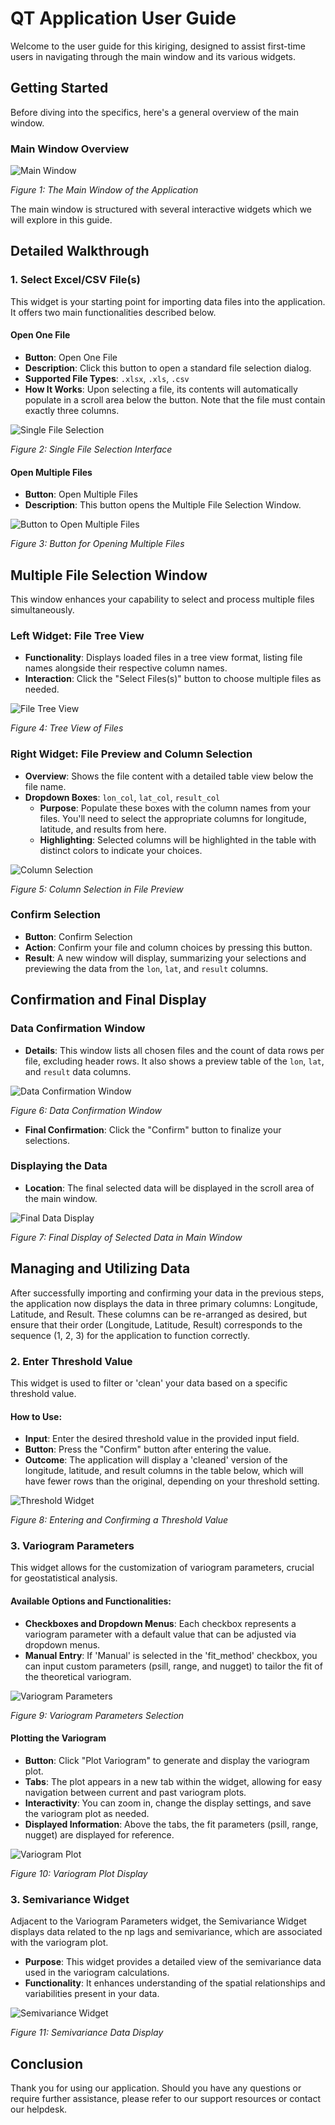 # QT Application User Guide

Welcome to the user guide for this kiriging, designed to assist first-time users in navigating through the main window and its various widgets.

## Getting Started

Before diving into the specifics, here's a general overview of the main window.

### Main Window Overview

![Main Window](path_to_main_window_image.jpg)

*Figure 1: The Main Window of the Application*

The main window is structured with several interactive widgets which we will explore in this guide.

## Detailed Walkthrough

### 1. Select Excel/CSV File(s)

This widget is your starting point for importing data files into the application. It offers two main functionalities described below.

#### Open One File

- **Button**: Open One File
- **Description**: Click this button to open a standard file selection dialog.
- **Supported File Types**: `.xlsx`, `.xls`, `.csv`
- **How It Works**: Upon selecting a file, its contents will automatically populate in a scroll area below the button. Note that the file must contain exactly three columns.

![Single File Selection](path_to_single_file_selection_image.jpg)

*Figure 2: Single File Selection Interface*

#### Open Multiple Files

- **Button**: Open Multiple Files
- **Description**: This button opens the Multiple File Selection Window.

![Button to Open Multiple Files](path_to_open_multiple_files_button_image.jpg)

*Figure 3: Button for Opening Multiple Files*

## Multiple File Selection Window

This window enhances your capability to select and process multiple files simultaneously.

### Left Widget: File Tree View

- **Functionality**: Displays loaded files in a tree view format, listing file names alongside their respective column names.
- **Interaction**: Click the "Select Files(s)" button to choose multiple files as needed.

![File Tree View](path_to_file_tree_view_image.jpg)

*Figure 4: Tree View of Files*

### Right Widget: File Preview and Column Selection

- **Overview**: Shows the file content with a detailed table view below the file name.
- **Dropdown Boxes**: `lon_col`, `lat_col`, `result_col`
  - **Purpose**: Populate these boxes with the column names from your files. You'll need to select the appropriate columns for longitude, latitude, and results from here.
  - **Highlighting**: Selected columns will be highlighted in the table with distinct colors to indicate your choices.

![Column Selection](path_to_column_selection_image.jpg)

*Figure 5: Column Selection in File Preview*

### Confirm Selection

- **Button**: Confirm Selection
- **Action**: Confirm your file and column choices by pressing this button.
- **Result**: A new window will display, summarizing your selections and previewing the data from the `lon`, `lat`, and `result` columns.

## Confirmation and Final Display

### Data Confirmation Window

- **Details**: This window lists all chosen files and the count of data rows per file, excluding header rows. It also shows a preview table of the `lon`, `lat`, and `result` data columns.

![Data Confirmation Window](path_to_data_confirmation_window_image.jpg)

*Figure 6: Data Confirmation Window*

- **Final Confirmation**: Click the "Confirm" button to finalize your selections.

### Displaying the Data

- **Location**: The final selected data will be displayed in the scroll area of the main window.

![Final Data Display](path_to_final_data_display_image.jpg)

*Figure 7: Final Display of Selected Data in Main Window*

## Managing and Utilizing Data

After successfully importing and confirming your data in the previous steps, the application now displays the data in three primary columns: Longitude, Latitude, and Result. These columns can be re-arranged as desired, but ensure that their order (Longitude, Latitude, Result) corresponds to the sequence (1, 2, 3) for the application to function correctly.

### 2. Enter Threshold Value

This widget is used to filter or 'clean' your data based on a specific threshold value.

#### How to Use:

- **Input**: Enter the desired threshold value in the provided input field.
- **Button**: Press the "Confirm" button after entering the value.
- **Outcome**: The application will display a 'cleaned' version of the longitude, latitude, and result columns in the table below, which will have fewer rows than the original, depending on your threshold setting.

![Threshold Widget](path_to_threshold_widget_image.jpg)

*Figure 8: Entering and Confirming a Threshold Value*

### 3. Variogram Parameters

This widget allows for the customization of variogram parameters, crucial for geostatistical analysis.

#### Available Options and Functionalities:

- **Checkboxes and Dropdown Menus**: Each checkbox represents a variogram parameter with a default value that can be adjusted via dropdown menus.
- **Manual Entry**: If 'Manual' is selected in the 'fit_method' checkbox, you can input custom parameters (psill, range, and nugget) to tailor the fit of the theoretical variogram.

![Variogram Parameters](path_to_variogram_parameters_image.jpg)

*Figure 9: Variogram Parameters Selection*

#### Plotting the Variogram

- **Button**: Click "Plot Variogram" to generate and display the variogram plot.
- **Tabs**: The plot appears in a new tab within the widget, allowing for easy navigation between current and past variogram plots.
- **Interactivity**: You can zoom in, change the display settings, and save the variogram plot as needed.
- **Displayed Information**: Above the tabs, the fit parameters (psill, range, nugget) are displayed for reference.

![Variogram Plot](path_to_variogram_plot_image.jpg)

*Figure 10: Variogram Plot Display*

### 3. Semivariance Widget

Adjacent to the Variogram Parameters widget, the Semivariance Widget displays data related to the np lags and semivariance, which are associated with the variogram plot.

- **Purpose**: This widget provides a detailed view of the semivariance data used in the variogram calculations.
- **Functionality**: It enhances understanding of the spatial relationships and variabilities present in your data.

![Semivariance Widget](path_to_semivariance_widget_image.jpg)

*Figure 11: Semivariance Data Display*

## Conclusion

Thank you for using our application. Should you have any questions or require further assistance, please refer to our support resources or contact our helpdesk.
